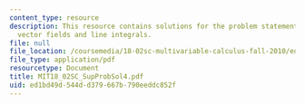 ```yaml
---
content_type: resource
description: This resource contains solutions for the problem statements related to
  vector fields and line integrals.
file: null
file_location: /coursemedia/18-02sc-multivariable-calculus-fall-2010/ed1bd49d544dd379667b790eeddc852f_MIT18_02SC_SupProbSol4.pdf
file_type: application/pdf
resourcetype: Document
title: MIT18_02SC_SupProbSol4.pdf
uid: ed1bd49d-544d-d379-667b-790eeddc852f
---
```

